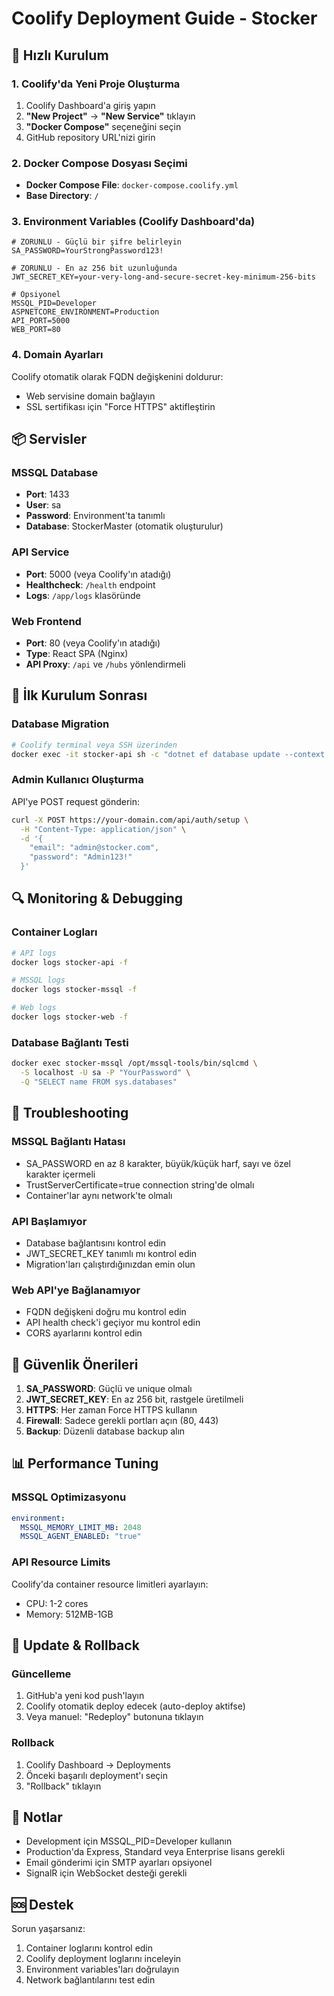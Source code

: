 # Coolify Deployment Guide - Stocker

## 🚀 Hızlı Kurulum

### 1. Coolify'da Yeni Proje Oluşturma

1. Coolify Dashboard'a giriş yapın
2. **"New Project"** → **"New Service"** tıklayın
3. **"Docker Compose"** seçeneğini seçin
4. GitHub repository URL'nizi girin

### 2. Docker Compose Dosyası Seçimi

- **Docker Compose File**: `docker-compose.coolify.yml`
- **Base Directory**: `/`

### 3. Environment Variables (Coolify Dashboard'da)

```env
# ZORUNLU - Güçlü bir şifre belirleyin
SA_PASSWORD=YourStrongPassword123!

# ZORUNLU - En az 256 bit uzunluğunda
JWT_SECRET_KEY=your-very-long-and-secure-secret-key-minimum-256-bits

# Opsiyonel
MSSQL_PID=Developer
ASPNETCORE_ENVIRONMENT=Production
API_PORT=5000
WEB_PORT=80
```

### 4. Domain Ayarları

Coolify otomatik olarak FQDN değişkenini doldurur:
- Web servisine domain bağlayın
- SSL sertifikası için "Force HTTPS" aktifleştirin

## 📦 Servisler

### MSSQL Database
- **Port**: 1433
- **User**: sa
- **Password**: Environment'ta tanımlı
- **Database**: StockerMaster (otomatik oluşturulur)

### API Service
- **Port**: 5000 (veya Coolify'ın atadığı)
- **Healthcheck**: `/health` endpoint
- **Logs**: `/app/logs` klasöründe

### Web Frontend
- **Port**: 80 (veya Coolify'ın atadığı)
- **Type**: React SPA (Nginx)
- **API Proxy**: `/api` ve `/hubs` yönlendirmeli

## 🔧 İlk Kurulum Sonrası

### Database Migration
```bash
# Coolify terminal veya SSH üzerinden
docker exec -it stocker-api sh -c "dotnet ef database update --context MasterDbContext"
```

### Admin Kullanıcı Oluşturma
API'ye POST request gönderin:
```bash
curl -X POST https://your-domain.com/api/auth/setup \
  -H "Content-Type: application/json" \
  -d '{
    "email": "admin@stocker.com",
    "password": "Admin123!"
  }'
```

## 🔍 Monitoring & Debugging

### Container Logları
```bash
# API logs
docker logs stocker-api -f

# MSSQL logs
docker logs stocker-mssql -f

# Web logs
docker logs stocker-web -f
```

### Database Bağlantı Testi
```bash
docker exec stocker-mssql /opt/mssql-tools/bin/sqlcmd \
  -S localhost -U sa -P "YourPassword" \
  -Q "SELECT name FROM sys.databases"
```

## 🚨 Troubleshooting

### MSSQL Bağlantı Hatası
- SA_PASSWORD en az 8 karakter, büyük/küçük harf, sayı ve özel karakter içermeli
- TrustServerCertificate=true connection string'de olmalı
- Container'lar aynı network'te olmalı

### API Başlamıyor
- Database bağlantısını kontrol edin
- JWT_SECRET_KEY tanımlı mı kontrol edin
- Migration'ları çalıştırdığınızdan emin olun

### Web API'ye Bağlanamıyor
- FQDN değişkeni doğru mu kontrol edin
- API health check'i geçiyor mu kontrol edin
- CORS ayarlarını kontrol edin

## 🔐 Güvenlik Önerileri

1. **SA_PASSWORD**: Güçlü ve unique olmalı
2. **JWT_SECRET_KEY**: En az 256 bit, rastgele üretilmeli
3. **HTTPS**: Her zaman Force HTTPS kullanın
4. **Firewall**: Sadece gerekli portları açın (80, 443)
5. **Backup**: Düzenli database backup alın

## 📊 Performance Tuning

### MSSQL Optimizasyonu
```yaml
environment:
  MSSQL_MEMORY_LIMIT_MB: 2048
  MSSQL_AGENT_ENABLED: "true"
```

### API Resource Limits
Coolify'da container resource limitleri ayarlayın:
- CPU: 1-2 cores
- Memory: 512MB-1GB

## 🔄 Update & Rollback

### Güncelleme
1. GitHub'a yeni kod push'layın
2. Coolify otomatik deploy edecek (auto-deploy aktifse)
3. Veya manuel: "Redeploy" butonuna tıklayın

### Rollback
1. Coolify Dashboard → Deployments
2. Önceki başarılı deployment'ı seçin
3. "Rollback" tıklayın

## 📝 Notlar

- Development için MSSQL_PID=Developer kullanın
- Production'da Express, Standard veya Enterprise lisans gerekli
- Email gönderimi için SMTP ayarları opsiyonel
- SignalR için WebSocket desteği gerekli

## 🆘 Destek

Sorun yaşarsanız:
1. Container loglarını kontrol edin
2. Coolify deployment loglarını inceleyin
3. Environment variables'ları doğrulayın
4. Network bağlantılarını test edin